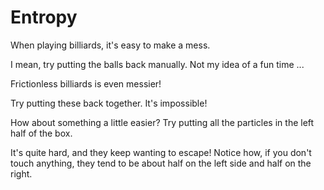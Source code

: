 # Entropy

When playing billiards, it's easy to make a mess.

<script>
    createSimulation("billiards", {
        particleGenerator: billiardsParticleGenerator,
        parameters: {
            particleCount: 11,
            friction: 0.1,
            bondEnergy: 0,
        },
    });

</script>

I mean, try putting the balls back manually. Not my idea of a fun time ...

Frictionless billiards is even messier!

<script>
    createSimulation("frictionlessBilliards", {	
        particleGenerator: billiardsParticleGenerator,
        parameters: {
            particleCount: 11,
            friction: 0,
            bondEnergy: 0,
        },
    });
</script>

Try putting these back together. It's impossible!

How about something a little easier? Try putting all the particles in the left half of the box.

<script>
    var halfRegionSim = createSimulation("halfRegion", { 
        particleGenerator: uniformParticleGenerator,
        visualizations: ["counts"],
        parameters: {
            maxInitialSpeed: 0.01,
            particleCount: 20,
            friction: 0,
            bondEnergy: 0,
        },
    });

    setLeftRightRegions(halfRegionSim);

</script>

It's quite hard, and they keep wanting to escape! Notice how, if you don't touch anything, they tend to be about half on the left side and half on the right.

